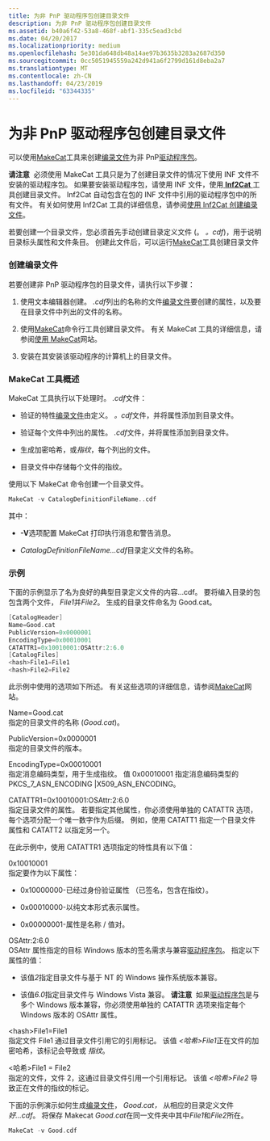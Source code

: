 ```yaml
---
title: 为非 PnP 驱动程序包创建目录文件
description: 为非 PnP 驱动程序包创建目录文件
ms.assetid: b40a6f42-53a8-468f-abf1-335c5ead3cbd
ms.date: 04/20/2017
ms.localizationpriority: medium
ms.openlocfilehash: 5e301da648db48a14ae97b3635b3283a2687d350
ms.sourcegitcommit: 0cc5051945559a242d941a6f2799d161d8eba2a7
ms.translationtype: MT
ms.contentlocale: zh-CN
ms.lasthandoff: 04/23/2019
ms.locfileid: "63344335"
---
```

# <a name="creating-a-catalog-file-for-a-non-pnp-driver-package"></a>为非 PnP 驱动程序包创建目录文件


可以使用[MakeCat](https://go.microsoft.com/fwlink/p/?linkid=104922)工具来创建[编录文件](catalog-files.md)为非 PnP[驱动程序包](driver-packages.md)。

**请注意**  必须使用 MakeCat 工具只是为了创建目录文件的情况下使用 INF 文件不安装的驱动程序包。 如果要安装驱动程序包，请使用 INF 文件，使用[ **Inf2Cat** ](https://msdn.microsoft.com/library/windows/hardware/ff547089)工具创建目录文件。 Inf2Cat 自动包含在包的 INF 文件中引用的驱动程序包中的所有文件。 有关如何使用 Inf2Cat 工具的详细信息，请参阅[使用 Inf2Cat 创建编录文件](using-inf2cat-to-create-a-catalog-file.md)。

 

若要创建一个目录文件，您必须首先手动创建目录定义文件 (。 *。cdf*)，用于说明目录标头属性和文件条目。 创建此文件后，可以运行[MakeCat](https://go.microsoft.com/fwlink/p/?linkid=104922)工具创建目录文件

### <a name="creating-a-catalog-file"></a>创建编录文件

若要创建非 PnP 驱动程序包的目录文件，请执行以下步骤：

1.  使用文本编辑器创建。 *.cdf*列出的名称的文件[编录文件](catalog-files.md)要创建的属性，以及要在目录文件中列出的文件的名称。

2.  使用[MakeCat](https://go.microsoft.com/fwlink/p/?linkid=104922)命令行工具创建目录文件。 有关 MakeCat 工具的详细信息，请参阅[使用 MakeCat](https://go.microsoft.com/fwlink/p/?linkid=70086)网站。

3.  安装在其安装该驱动程序的计算机上的目录文件。

### <a name="overview-of-the-makecat-tool"></a>MakeCat 工具概述

MakeCat 工具执行以下处理时。 *.cdf*文件：

-   验证的特性[编录文件](catalog-files.md)由定义。 *。cdf*文件，并将属性添加到目录文件。

-   验证每个文件中列出的属性。 *.cdf*文件，并将属性添加到目录文件。

-   生成加密哈希，或*指纹*，每个列出的文件。

-   目录文件中存储每个文件的指纹。

使用以下 MakeCat 命令创建一个目录文件。

```cpp
MakeCat -v CatalogDefinitionFileName..cdf
```

其中：

-   **-V**选项配置 MakeCat 打印执行消息和警告消息。

-   *CatalogDefinitionFileName...cdf*目录定义文件的名称。

### <a name="examples"></a>示例

下面的示例显示了名为良好的典型目录定义文件的内容...cdf。 要将编入目录的包包含两个文件， *File1*并*File2*。 生成的目录文件命名为 Good.cat。

```cpp
[CatalogHeader]
Name=Good.cat
PublicVersion=0x0000001
EncodingType=0x00010001
CATATTR1=0x10010001:OSAttr:2:6.0
[CatalogFiles]
<hash>File1=File1
<hash>File2=File2
```

此示例中使用的选项如下所述。 有关这些选项的详细信息，请参阅[MakeCat](https://go.microsoft.com/fwlink/p/?linkid=104922)网站。

<a href="" id="name-good-cat"></a>Name=Good.cat  
指定的目录文件的名称 (*Good.cat*)。

<a href="" id="publicversion-0x0000001"></a>PublicVersion=0x0000001  
指定的目录文件的版本。

<a href="" id="encodingtype-0x00010001"></a>EncodingType=0x00010001  
指定消息编码类型，用于生成指纹。 值 0x00010001 指定消息编码类型的 PKCS_7_ASN_ENCODING |X509_ASN_ENCODING。

<a href="" id="catattr1-0x10010001-osattr-2-6-0"></a>CATATTR1=0x10010001:OSAttr:2:6.0  
指定目录文件的属性。 若要指定其他属性，你必须使用单独的 CATATTR 选项，每个选项分配一个唯一数字作为后缀。 例如，使用 CATATT1 指定一个目录文件属性和 CATATT2 以指定另一个。

在此示例中，使用 CATATTR1 选项指定的特性具有以下值：

<a href="" id="0x10010001"></a>0x10010001  
指定要作为以下属性：

-   0x10000000-已经过身份验证属性 （已签名，包含在指纹）。

-   0x00010000-以纯文本形式表示属性。

-   0x00000001-属性是名称 / 值对。

<a href="" id="osattr-2-6-0"></a>OSAttr:2:6.0  
OSAttr 属性指定的目标 Windows 版本的签名需求与兼容[驱动程序包](driver-packages.md)。 指定以下属性的值：

-   该值*2*指定目录文件与基于 NT 的 Windows 操作系统版本兼容。

-   该值*6.0*指定目录文件与 Windows Vista 兼容。
    **请注意**  如果[驱动程序包](driver-packages.md)是与多个 Windows 版本兼容，你必须使用单独的 CATATTR 选项来指定每个 Windows 版本的 OSAttr 属性。

     

<a href="" id="-hash-file1-file1"></a>&lt;hash&gt;File1=File1  
指定文件 File1 通过目录文件引用它的引用标记。 该值 *&lt;哈希&gt;File1*正在文件的加密哈希，该标记会导致或 *指纹*。

<a href="" id="-hash-file1-file2"></a>&lt;哈希&gt;File1 = File2  
指定的文件，文件 2，这通过目录文件引用一个引用标记。 该值 *&lt;哈希&gt;File2* 导致正在文件的指纹的标记。

下面的示例演示如何生成[编录文件](catalog-files.md)， *Good.cat，* 从相应的目录定义文件*好...cdf*。 将保存 Makecat *Good.cat*在同一文件夹中其中*File1*和*File2*所在。

```cpp
MakeCat -v Good.cdf
```

 

 





